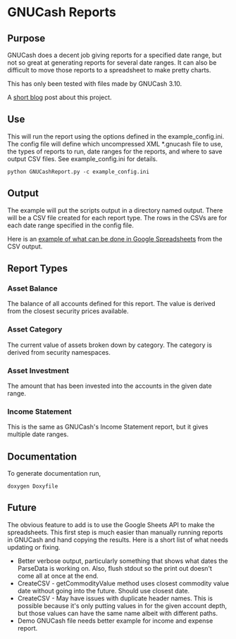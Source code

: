 # GNUCash Reports

## Purpose
GNUCash does a decent job giving reports for a specified date range, but not so great at generating
reports for several date ranges. It can also be difficult to move those reports to a spreadsheet to
make pretty charts.

This has only been tested with files made by GNUCash 3.10.

A [short blog](http://geekwagon.net/index.php/2021/multiple-gnucash-reports/) post about this project.

## Use
This will run the report using the options defined in the example_config.ini. The config file will
define which uncompressed XML *.gnucash file to use, the types of reports to run, date ranges for
the reports, and where to save output CSV files. See example_config.ini for details.

    python GNUCashReport.py -c example_config.ini


## Output
The example will put the scripts output in a directory named output. There will be a CSV file
created for each report type. The rows in the CSVs are for each date range specified in the config
file.

Here is an [example of what can be done in Google Spreadsheets](https://docs.google.com/spreadsheets/d/1jA7ocKEdnhieeoL5E42myhpOdEFeFzZzqeruaxXmLdY) from the CSV output.



## Report Types

### Asset Balance
The balance of all accounts defined for this report. The value is derived from the closest security prices available.

### Asset Category
The current value of assets broken down by category. The category is derived from security
namespaces.

### Asset Investment
The amount that has been invested into the accounts in the given date range.

### Income Statement
This is the same as GNUCash's Income Statement report, but it gives multiple date ranges.


## Documentation
To generate documentation run,

    doxygen Doxyfile


## Future
The obvious feature to add is to use the Google Sheets API to make the spreadsheets. This first step
is much easier than manually running reports in GNUCash and hand copying the results. Here is a
short list of what needs updating or fixing.

 * Better verbose output, particularly something that shows what dates the ParseData is working on.
   Also, flush stdout so the print out doesn't come all at once at the end.
 * CreateCSV - getCommodityValue method uses closest commodity value date without going into the
   future. Should use closest date.
 * CreateCSV - May have issues with duplicate header names. This is possible because it's only
   putting values in for the given account depth, but those values can have the same name albeit
   with different paths.
 * Demo GNUCash file needs better example for income and expense report.
